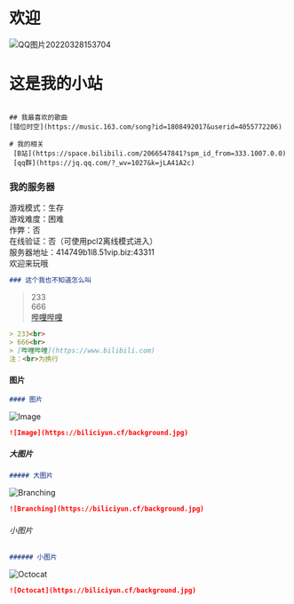 # 欢迎
![QQ图片20220328153704](https://user-images.githubusercontent.com/104074660/164951914-435c1516-3b34-4a64-9da1-d264f2c4b6be.jpg)

# 这是我的小站

```

## 我最喜欢的歌曲
[错位时空](https://music.163.com/song?id=1808492017&userid=4055772206)

# 我的相关
 [B站](https://space.bilibili.com/2066547841?spm_id_from=333.1007.0.0)
 [qq群](https://jq.qq.com/?_wv=1027&k=jLA41A2c)
```

### 我的服务器
游戏模式：生存<br>
游戏难度：困难<br>
作弊：否<br>
在线验证：否（可使用pcl2离线模式进入）<br>
服务器地址：414749b1l8.51vip.biz:43311<br>
欢迎来玩哦<br>

``` Markdown
### 这个我也不知道怎么叫
```

> 233<br>
> 666<br>
> [哔哩哔哩](https://www.bilibili.com)

``` Markdown
> 233<br>
> 666<br>
> [哔哩哔哩](https://www.bilibili.com)
注：<br>为换行
```

#### 图片

``` Markdown
#### 图片
```

![Image](https://biliciyun.cf/background.jpg)

``` Markdown
![Image](https://biliciyun.cf/background.jpg)
```

##### 大图片

``` Markdown
##### 大图片
```
![Branching](https://biliciyun.cf/background.jpg)

``` Markdown
![Branching](https://biliciyun.cf/background.jpg)
```

###### 小图片

``` Markdown
###### 小图片
```

![Octocat](https://biliciyun.cf/background.jpg)

``` Markdown
![Octocat](https://biliciyun.cf/background.jpg)
```
